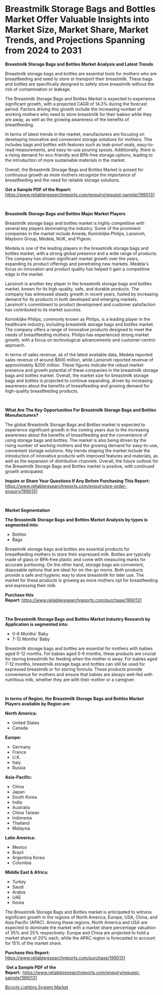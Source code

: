 <p><h1>Breastmilk Storage Bags and Bottles Market Offer Valuable Insights into Market Size, Market Share, Market Trends, and Projections Spanning from 2024 to 2031</h1></p><p><strong>Breastmilk Storage Bags and Bottles Market Analysis and Latest Trends</strong></p>
<p><p>Breastmilk storage bags and bottles are essential tools for mothers who are breastfeeding and need to store or transport their breastmilk. These bags and bottles are specifically designed to safely store breastmilk without the risk of contamination or leakage.</p><p>The Breastmilk Storage Bags and Bottles Market is expected to experience significant growth, with a projected CAGR of 14.3% during the forecast period. Factors driving this growth include the increasing number of working mothers who need to store breastmilk for their babies while they are away, as well as the growing awareness of the benefits of breastfeeding.</p><p>In terms of latest trends in the market, manufacturers are focusing on developing innovative and convenient storage solutions for mothers. This includes bags and bottles with features such as leak-proof seals, easy-to-read measurements, and easy-to-use pouring spouts. Additionally, there is a rising demand for eco-friendly and BPA-free storage options, leading to the introduction of more sustainable materials in the market.</p><p>Overall, the Breastmilk Storage Bags and Bottles Market is poised for continuous growth as more mothers recognize the importance of breastfeeding and the need for reliable storage solutions.</p></p>
<p><strong>Get a Sample PDF of the Report:&nbsp;</strong> <a href="https://www.reliableresearchreports.com/enquiry/request-sample/1990131">https://www.reliableresearchreports.com/enquiry/request-sample/1990131</a></p>
<p>&nbsp;</p>
<p><strong>Breastmilk Storage Bags and Bottles Major Market Players</strong></p>
<p><p>Breastmilk storage bags and bottles market is highly competitive with several key players dominating the industry. Some of the prominent companies in the market include Ameda, Koninklijke Philips, Lansinoh, Mayborn Group, Medela, NUK, and Pigeon.</p><p>Medela is one of the leading players in the breastmilk storage bags and bottles market, with a strong global presence and a wide range of products. The company has shown significant market growth over the years, expanding its product offerings and penetrating new markets. Medela's focus on innovation and product quality has helped it gain a competitive edge in the market.</p><p>Lansinoh is another key player in the breastmilk storage bags and bottles market, known for its high-quality, safe, and durable products. The company has witnessed steady growth in recent years, fueled by increasing demand for its products in both developed and emerging markets. Lansinoh's commitment to product development and customer satisfaction has contributed to its market success.</p><p>Koninklijke Philips, commonly known as Philips, is a leading player in the healthcare industry, including breastmilk storage bags and bottles market. The company offers a range of innovative products designed to meet the needs of breastfeeding mothers. Philips has experienced strong market growth, with a focus on technological advancements and customer-centric approach.</p><p>In terms of sales revenue, as of the latest available data, Medela reported sales revenue of around $800 million, while Lansinoh reported revenue of approximately $200 million. These figures indicate the robust market presence and growth potential of these companies in the breastmilk storage bags and bottles market. Overall, the market size for breastmilk storage bags and bottles is projected to continue expanding, driven by increasing awareness about the benefits of breastfeeding and growing demand for high-quality breastfeeding products.</p></p>
<p>&nbsp;</p>
<p><strong>What Are The Key Opportunities For Breastmilk Storage Bags and Bottles Manufacturers?</strong></p>
<p><p>The global Breastmilk Storage Bags and Bottles market is expected to experience significant growth in the coming years due to the increasing awareness about the benefits of breastfeeding and the convenience of using storage bags and bottles. The market is also being driven by the rising number of working mothers and the growing demand for easy-to-use, convenient storage solutions. Key trends shaping the market include the introduction of innovative products with improved features and materials, as well as the expansion of distribution channels. Overall, the future outlook for the Breastmilk Storage Bags and Bottles market is positive, with continued growth anticipated.</p></p>
<p><strong>Inquire or Share Your Questions If Any Before Purchasing This Report:</strong> <a href="https://www.reliableresearchreports.com/enquiry/pre-order-enquiry/1990131">https://www.reliableresearchreports.com/enquiry/pre-order-enquiry/1990131</a></p>
<p>&nbsp;</p>
<p><strong>Market Segmentation</strong></p>
<p><strong>The Breastmilk Storage Bags and Bottles Market Analysis by types is segmented into:</strong></p>
<p><ul><li>Bottles</li><li>Bags</li></ul></p>
<p><p>Breastmilk storage bags and bottles are essential products for breastfeeding mothers to store their expressed milk. Bottles are typically made of glass or BPA-free plastic and come with measuring marks for accurate portioning. On the other hand, storage bags are convenient, disposable options that are ideal for on-the-go moms. Both products provide a safe and hygienic way to store breastmilk for later use. The market for these products is growing as more mothers opt for breastfeeding and expressing their milk.</p></p>
<p><strong>Purchase this Report:&nbsp;</strong><a href="https://www.reliableresearchreports.com/purchase/1990131">https://www.reliableresearchreports.com/purchase/1990131</a></p>
<p>&nbsp;</p>
<p><strong>The Breastmilk Storage Bags and Bottles Market Industry Research by Application is segmented into:</strong></p>
<p><ul><li>0-6 Months’ Baby</li><li>7-12 Months’ Baby</li></ul></p>
<p><p>Breastmilk storage bags and bottles are essential for mothers with babies aged 0-12 months. For babies aged 0-6 months, these products are crucial for storing breastmilk for feeding when the mother is away. For babies aged 7-12 months, breastmilk storage bags and bottles can still be used for expressed breastmilk or for storing formula. These products provide convenience for mothers and ensure that babies are always well-fed with nutritious milk, whether they are with their mother or a caregiver.</p></p>
<p>&nbsp;</p>
<p><strong>In terms of Region, the Breastmilk Storage Bags and Bottles Market Players available by Region are:</strong></p>
<p>
    <p> <strong> North America: </strong>
        <ul>
            <li>United States</li>
            <li>Canada</li>
        </ul>
        </p> 
    <p> <strong> Europe: </strong>
        <ul>
            <li>Germany</li>
            <li>France</li>
            <li>U.K.</li>
            <li>Italy</li>
            <li>Russia</li>
        </ul>
        </p> 
    <p> <strong> Asia-Pacific: </strong>
        <ul>
            <li>China</li>
            <li>Japan</li>
            <li>South Korea</li>
            <li>India</li>
            <li>Australia</li>
            <li>China Taiwan</li>
            <li>Indonesia</li>
            <li>Thailand</li>
            <li>Malaysia</li>
        </ul>
        </p> 
    <p> <strong> Latin America: </strong>
        <ul>
            <li>Mexico</li>
            <li>Brazil</li>
            <li>Argentina Korea</li>
            <li>Colombia</li>
        </ul>
        </p> 
    <p> <strong> Middle East & Africa: </strong>
        <ul>
            <li>Turkey</li>
            <li>Saudi</li>
            <li>Arabia</li>
            <li>UAE</li>
            <li>Korea</li>
        </ul>
    </p>
    </p>
<p><p>The Breastmilk Storage Bags and Bottles market is anticipated to witness significant growth in the regions of North America, Europe, USA, China, and Asia Pacific (APAC). Among these regions, North America and USA are expected to dominate the market with a market share percentage valuation of 35% and 25% respectively. Europe and China are projected to hold a market share of 20% each, while the APAC region is forecasted to account for 15% of the market share.</p></p>
<p><strong>Purchase this Report: </strong><a href="https://www.reliableresearchreports.com/purchase/1990131">https://www.reliableresearchreports.com/purchase/1990131</a></p>
<p>&nbsp;<strong>Get a Sample PDF of the Report:&nbsp;&nbsp;</strong><a href="https://www.reliableresearchreports.com/enquiry/request-sample/1990131">https://www.reliableresearchreports.com/enquiry/request-sample/1990131</a></p>
<p><strong></strong></p>
<p><p><a href="https://military-diascia-e68.notion.site/Bicycle-Lighting-System-Market-Growth-Market-Trends-COVID-19-Impact-and-Forecasts-for-period-from-00965fcea0d642489fbb2a47f9dcc49f">Bicycle Lighting System Market</a></p></p>